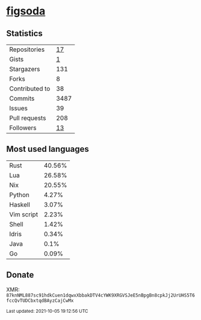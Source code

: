 
# [figsoda](https://github.com/figsoda)


## Statistics

<table>
  <tr>
    <td>Repositories</td>
    <td><a href="https://github.com/figsoda?tab=repositories">
      17
    </a></td>
  </tr>
  <tr>
    <td>Gists</td>
    <td><a href="https://gist.github.com/figsoda">
      1
    </a></td>
  </tr>
  <tr>
    <td>Stargazers</td>
    <td>131</td>
  </tr>
  <tr>
    <td>Forks</td>
    <td>8</td>
  </tr>
  <tr>
    <td>Contributed to</td>
    <td>38</td>
  </tr>
  <tr>
    <td>Commits</td>
    <td>3487</td>
  </tr>
  <tr>
    <td>Issues</td>
    <td>39</td>
  </tr>
  <tr>
    <td>Pull requests</td>
    <td>208</td>
  </tr>
  <tr>
    <td>Followers</td>
    <td><a href="https://github.com/figsoda?tab=followers">
      13
    </a></td>
  </tr>
</table>


## Most used languages

<table>
<tr><td>Rust</td><td>40.56%</td></tr><tr><td>Lua</td><td>26.58%</td></tr><tr><td>Nix</td><td>20.55%</td></tr><tr><td>Python</td><td>4.27%</td></tr><tr><td>Haskell</td><td>3.07%</td></tr><tr><td>Vim script</td><td>2.23%</td></tr><tr><td>Shell</td><td>1.42%</td></tr><tr><td>Idris</td><td>0.34%</td></tr><tr><td>Java</td><td>0.1%</td></tr><tr><td>Go</td><td>0.09%</td></tr>
</table>


## Donate

XMR: `87knNML887sc91hdkCuen1dqwxXbbakDTV4cYWK9XRGVSJeE5nBpgBn8cpkJj2UrUHS5T6fccQvTUDCbxtqdBAyzCajCwMx`


<sub>Last updated: 2021-10-05 19:12:56 UTC</sub>

